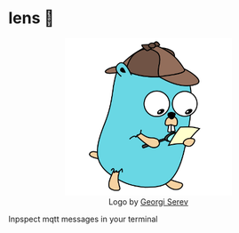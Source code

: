 # lens 🔎

<p align="center">
  <img src="./docs/logo.png" alt="" width="300">
  <br>
  Logo by <a href="https://github.com/hawkgs">Georgi Serev</a>
</p>

Inpspect mqtt messages in your terminal
